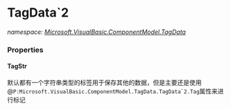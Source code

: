 ﻿# TagData`2
_namespace: [Microsoft.VisualBasic.ComponentModel.TagData](./index.md)_






### Properties

#### TagStr
默认都有一个字符串类型的标签用于保存其他的数据，但是主要还是使用@``P:Microsoft.VisualBasic.ComponentModel.TagData.TagData`2.Tag``属性来进行标记
